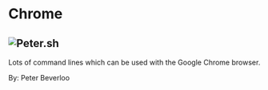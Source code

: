 # Chrome

## ![Peter.sh](https://peter.sh/experiments/chromium-command-line-switches/)

Lots of command lines which can be used with the Google Chrome browser.

By: Peter Beverloo
